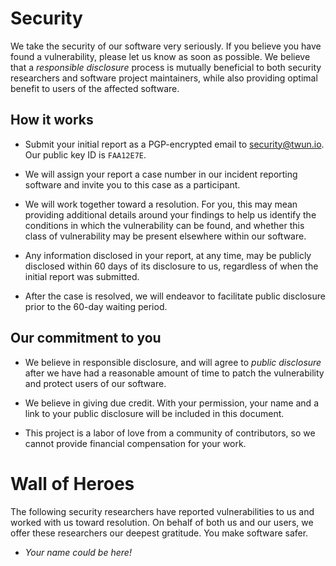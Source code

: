 # Security

We take the security of our software very seriously. If you believe you have
found a vulnerability, please let us know as soon as possible. We believe that
a *responsible disclosure* process is mutually beneficial to both security
researchers and software project maintainers, while also providing optimal
benefit to users of the affected software.

## How it works

 * Submit your initial report as a PGP-encrypted email to <security@twun.io>.
   Our public key ID is `FAA12E7E`.

 * We will assign your report a case number in our incident reporting software
   and invite you to this case as a participant.

 * We will work together toward a resolution. For you, this may mean providing
   additional details around your findings to help us identify the conditions in
   which the vulnerability can be found, and whether this class of vulnerability
   may be present elsewhere within our software.

 * Any information disclosed in your report, at any time, may be publicly disclosed
   within 60 days of its disclosure to us, regardless of when the initial report
   was submitted.

 * After the case is resolved, we will endeavor to facilitate public disclosure
   prior to the 60-day waiting period.

## Our commitment to you

 * We believe in responsible disclosure, and will agree to *public disclosure*
   after we have had a reasonable amount of time to patch the vulnerability
   and protect users of our software.

 * We believe in giving due credit. With your permission, your name and a link
   to your public disclosure will be included in this document.

 * This project is a labor of love from a community of contributors, so we cannot
   provide financial compensation for your work.

# Wall of Heroes

The following security researchers have reported vulnerabilities to us and worked
with us toward resolution. On behalf of both us and our users, we offer these
researchers our deepest gratitude. You make software safer.

 * *Your name could be here!*
